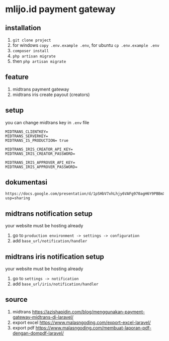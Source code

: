 # mlijo.id payment gateway

## installation
1. `git clone project`
2. for windows `copy .env.example .env`, for ubuntu `cp .env.example .env`
3. `composer install`
4. `php artisan migrate`
5. then `php artisan migrate`

## feature
1. midtrans payment gateway
2. midtrans iris create payout (creators)

## setup
you can change midtrans key in `.env` file
    
    MIDTRANS_CLIENTKEY=
    MIDTRANS_SERVERKEY=
    MIDTRANS_IS_PRODUCTION= true

    MIDTRANS_IRIS_CREATOR_API_KEY=
    MIDTRANS_IRIS_CREATOR_PASSWORD=
    
    MIDTRANS_IRIS_APPROVER_API_KEY=
    MIDTRANS_IRIS_APPROVER_PASSWORD=
## dokumentasi
    https://docs.google.com/presentation/d/1pSHbV7xhLhjy6VAFg970agH6Y9PBBmXOWimX7Y9o2Js/edit?usp=sharing
    
## midtrans notification setup
your website must be hosting already
1. go to `production environment -> settings -> configuration`
2. add `base_url/notification/handler`

## midtrans iris notification setup
your website must be hosting already
1. go to `settings -> notification`
2. add `base_url/iris/notification/handler`

## source 
1. midtrans https://azishapidin.com/blog/menggunakan-payment-gateway-midtrans-di-laravel/
2. export excel https://www.malasngoding.com/export-excel-laravel/
3. export pdf https://www.malasngoding.com/membuat-laporan-pdf-dengan-dompdf-laravel/
